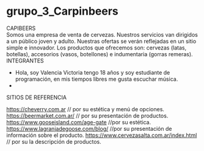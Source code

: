 # grupo_3_Carpinbeers
CAPIBEERS  
Somos una empresa de venta de cervezas. Nuestros servicios van dirigidos a un público joven y adulto. Nuestras ofertas se verán reflejadas en un sitio simple e innovador. Los productos que ofrecemos son: cervezas (latas, botellas), accesorios (vasos, botellones) e indumentaria (gorras remeras).    
INTEGRANTES  
* Hola, soy Valencia Victoria tengo 18 años y soy estudiante de programación, en mis tiempos libres me gusta escuchar música.
*

  
SITIOS DE REFERENCIA   
  
https://cheverry.com.ar   // por su estética y menú de opciones.
https://beermarket.com.ar/  // por su presentación de productos.
https://www.gooseisland.com/age-gate //por su estética.
https://www.lagranjadegoose.com/blog/  //por su presentación de información sobre el producto.
 https://www.cervezasalta.com.ar/index.html // por su la descripción de productos.
